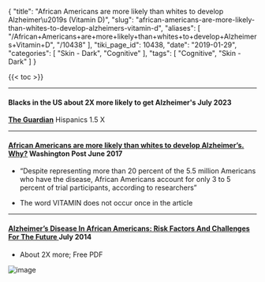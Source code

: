 {
    "title": "African Americans are more likely than whites to develop Alzheimer\u2019s (Vitamin D)",
    "slug": "african-americans-are-more-likely-than-whites-to-develop-alzheimers-vitamin-d",
    "aliases": [
        "/African+Americans+are+more+likely+than+whites+to+develop+Alzheimers+Vitamin+D",
        "/10438"
    ],
    "tiki_page_id": 10438,
    "date": "2019-01-29",
    "categories": [
        "Skin - Dark",
        "Cognitive"
    ],
    "tags": [
        "Cognitive",
        "Skin - Dark"
    ]
}


{{< toc >}} 

---

#### Blacks in the US about 2X more likely to get Alzheimer's  July 2023

 **[The Guardian](https://www.theguardian.com/us-news/2023/jul/18/where-alzheimers-most-common-us-counties)**  Hispanics 1.5 X

---

#### [African Americans are more likely than whites to develop Alzheimer’s. Why?](https://www.washingtonpost.com/lifestyle/magazine/why-are-african-americans-so-much-more-likely-than-whites-to-develop-alzheimers/2017/05/31/9bfbcccc-3132-11e7-8674-437ddb6e813e_story.html?utm_term=.b2c746ae5cb7%20) Washington Post June 2017

* “Despite representing more than 20 percent of the 5.5 million Americans who have the disease, African Americans account for only 3 to 5 percent of trial participants, according to researchers”

* The word VITAMIN does not occur once in the article

---

#### [Alzheimer’s Disease In African Americans: Risk Factors And Challenges For The Future ](https://www.ncbi.nlm.nih.gov/pmc/articles/PMC4084964/) July 2014

* About 2X more;  Free PDF

<img src="https://d1bk1kqxc0sym.cloudfront.net/attachments/png/alzheimers-percentage.png" alt="image">